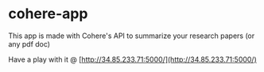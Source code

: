 # cohere-app

This app is made with Cohere's API to summarize your research papers (or any pdf doc)

Have a play with it @ [http://34.85.233.71:5000/](http://34.85.233.71:5000/)
